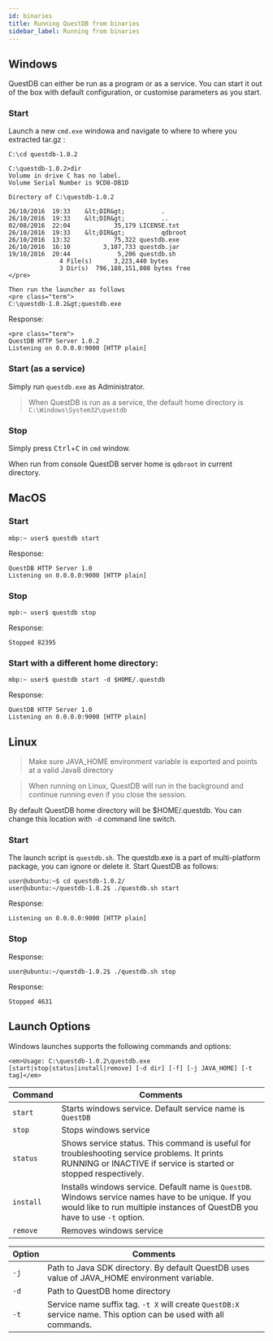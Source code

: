 ```yaml
---
id: binaries
title: Running QuestDB from binaries
sidebar_label: Running from binaries
---
```


## Windows
QuestDB can either be run as a program or as a service. You can start it out of the box with default
configuration, or customise parameters as you start.

### Start

Launch a new `cmd.exe` windowa and navigate to where to where you extracted tar.gz :

```shell script
C:\cd questdb-1.0.2

C:\questdb-1.0.2>dir
Volume in drive C has no label.
Volume Serial Number is 9CD8-DB1D

Directory of C:\questdb-1.0.2

26/10/2016  19:33    &lt;DIR&gt;          .
26/10/2016  19:33    &lt;DIR&gt;          ..
02/08/2016  22:04            35,179 LICENSE.txt
26/10/2016  19:33    &lt;DIR&gt;          qdbroot
26/10/2016  13:32            75,322 questdb.exe
26/10/2016  16:10         3,107,733 questdb.jar
19/10/2016  20:44             5,206 questdb.sh
              4 File(s)      3,223,440 bytes
              3 Dir(s)  796,188,151,808 bytes free
</pre>

Then run the launcher as follows
<pre class="term">
C:\questdb-1.0.2&gt;questdb.exe
```


Response:
```shell script
<pre class="term">
QuestDB HTTP Server 1.0.2
Listening on 0.0.0.0:9000 [HTTP plain]
```



### Start (as a service)
Simply run `questdb.exe` as Administrator.
>When QuestDB is run as a service, the default home directory is `C:\Windows\System32\questdb`


### Stop


Simply press <kbd>Ctrl</kbd>+<kbd>C</kbd> in `cmd` window.

When run from console QuestDB server home is `qdbroot` in current directory.

## MacOS

### Start

```shell script
mbp:~ user$ questdb start
```
>

Response:
```shell script
QuestDB HTTP Server 1.0
Listening on 0.0.0.0:9000 [HTTP plain]
```


### Stop
```shell script
mpb:~ user$ questdb stop
```

Response:
```shell script
Stopped 82395
```



### Start with a different home directory:
```shell script
mbp:~ user$ questdb start -d $HOME/.questdb
```

Response:
```shell script
QuestDB HTTP Server 1.0
Listening on 0.0.0.0:9000 [HTTP plain]
```



## Linux
> Make sure JAVA_HOME environment variable is exported and points at a valid Java8 directory

> When running on Linux, QuestDB will run in the background and continue running even if you close the session.

By default QuestDB home directory will be $HOME/.questdb. You can change this location with `-d` command line switch.

### Start
The launch script is `questdb.sh`. The questdb.exe is a part of multi-platform package, you can ignore or delete it.
Start QuestDB as follows:

```shell script
user@ubuntu:~$ cd questdb-1.0.2/
user@ubuntu:~/questdb-1.0.2$ ./questdb.sh start
```

Response:
```shell script
Listening on 0.0.0.0:9000 [HTTP plain]
```


### Stop
Response:
```shell script
user@ubuntu:~/questdb-1.0.2$ ./questdb.sh stop
```

Response:
```shell script
Stopped 4631
```


## Launch Options

Windows launches supports the following commands and options:


```shell script
<em>Usage: C:\questdb-1.0.2\questdb.exe 
[start|stop|status|install|remove] [-d dir] [-f] [-j JAVA_HOME] [-t tag]</em>
```



<table class="alt">
<thead>

<th>Command</th>
<th>Comments</th>

</thead>
<tbody>
<tr>
<td><code>start</code></td>
<td>Starts windows service. Default service name is <code>QuestDB</code></td>
</tr>
<tr>
<td><code>stop</code></td>
<td>Stops windows service</td>
</tr>
<tr>
<td><code>status</code></td>
<td>Shows service status. This command is useful for troubleshooting service problems. It prints RUNNING or
INACTIVE if service is started or stopped respectively.</td>
</tr>
<tr>
<td><code>install</code></td>
<td>Installs windows service. Default name is <code>QuestDB</code>. Windows service names have to be unique. If
you would like to run multiple instances of QuestDB you have to use <code>-t</code> option.</td>
</tr>
<tr>
<td><code>remove</code></td>
<td>Removes windows service</td>
</tr>
</tbody>
</table>


<table class="alt">
<thead>

<th>Option</th>
<th>Comments</th>

</thead>
<tbody>
<tr>
<td><code>-j</code></td>
<td>Path to Java SDK directory. By default QuestDB uses value of JAVA_HOME environment variable.</td>
</tr>
<tr>
<td><code>-d</code></td>
<td>Path to QuestDB home directory</td>
</tr>
<tr>
<td><code>-t</code></td>
<td>Service name suffix tag. <code>-t X</code> will create <code>QuestDB:X</code> service name. This option
can be used with all commands.</td>
</tr>
</tbody>
</table>
